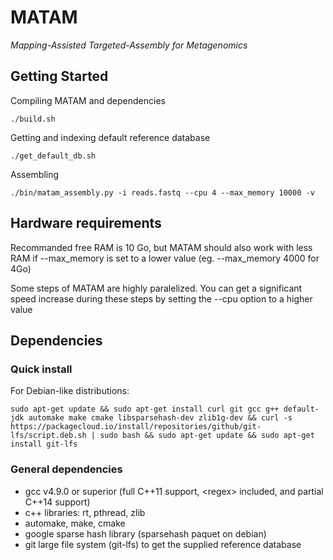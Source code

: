 # MATAM

*Mapping-Assisted Targeted-Assembly for Metagenomics* 

## Getting Started

Compiling MATAM and dependencies

`./build.sh`

Getting and indexing default reference database

`./get_default_db.sh`

Assembling

`./bin/matam_assembly.py -i reads.fastq --cpu 4 --max_memory 10000 -v`

## Hardware requirements

Recommanded free RAM is 10 Go, but MATAM should also work with less RAM if --max\_memory is set to a lower value (eg. --max\_memory 4000 for 4Go)

Some steps of MATAM are highly paralelized. You can get a significant speed increase during these steps by setting the --cpu option to a higher value

## Dependencies

### Quick install

For Debian-like distributions:

`sudo apt-get update && sudo apt-get install curl git gcc g++ default-jdk automake make cmake libsparsehash-dev zlib1g-dev && curl -s https://packagecloud.io/install/repositories/github/git-lfs/script.deb.sh | sudo bash && sudo apt-get update && sudo apt-get install git-lfs`

### General dependencies

* gcc v4.9.0 or superior (full C++11 support, \<regex\> included, and partial C++14 support)
* c++ libraries: rt, pthread, zlib
* automake, make, cmake
* google sparse hash library (sparsehash paquet on debian)
* git large file system (git-lfs) to get the supplied reference database
